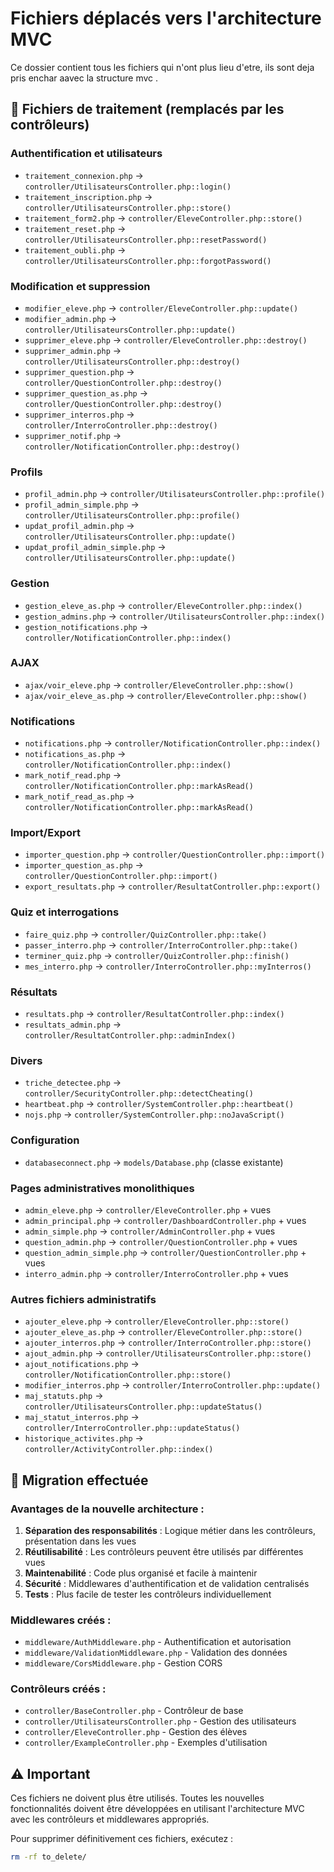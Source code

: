 # Fichiers déplacés vers l'architecture MVC

Ce dossier contient tous les fichiers qui n'ont plus lieu d'etre, ils sont deja pris enchar aavec la structure mvc .

## 📁 Fichiers de traitement (remplacés par les contrôleurs)

### Authentification et utilisateurs
- `traitement_connexion.php` → `controller/UtilisateursController.php::login()`
- `traitement_inscription.php` → `controller/UtilisateursController.php::store()`
- `traitement_form2.php` → `controller/EleveController.php::store()`
- `traitement_reset.php` → `controller/UtilisateursController.php::resetPassword()`
- `traitement_oubli.php` → `controller/UtilisateursController.php::forgotPassword()`

### Modification et suppression
- `modifier_eleve.php` → `controller/EleveController.php::update()`
- `modifier_admin.php` → `controller/UtilisateursController.php::update()`
- `supprimer_eleve.php` → `controller/EleveController.php::destroy()`
- `supprimer_admin.php` → `controller/UtilisateursController.php::destroy()`
- `supprimer_question.php` → `controller/QuestionController.php::destroy()`
- `supprimer_question_as.php` → `controller/QuestionController.php::destroy()`
- `supprimer_interros.php` → `controller/InterroController.php::destroy()`
- `supprimer_notif.php` → `controller/NotificationController.php::destroy()`

### Profils
- `profil_admin.php` → `controller/UtilisateursController.php::profile()`
- `profil_admin_simple.php` → `controller/UtilisateursController.php::profile()`
- `updat_profil_admin.php` → `controller/UtilisateursController.php::update()`
- `updat_profil_admin_simple.php` → `controller/UtilisateursController.php::update()`

### Gestion
- `gestion_eleve_as.php` → `controller/EleveController.php::index()`
- `gestion_admins.php` → `controller/UtilisateursController.php::index()`
- `gestion_notifications.php` → `controller/NotificationController.php::index()`

### AJAX
- `ajax/voir_eleve.php` → `controller/EleveController.php::show()`
- `ajax/voir_eleve_as.php` → `controller/EleveController.php::show()`

### Notifications
- `notifications.php` → `controller/NotificationController.php::index()`
- `notifications_as.php` → `controller/NotificationController.php::index()`
- `mark_notif_read.php` → `controller/NotificationController.php::markAsRead()`
- `mark_notif_read_as.php` → `controller/NotificationController.php::markAsRead()`

### Import/Export
- `importer_question.php` → `controller/QuestionController.php::import()`
- `importer_question_as.php` → `controller/QuestionController.php::import()`
- `export_resultats.php` → `controller/ResultatController.php::export()`

### Quiz et interrogations
- `faire_quiz.php` → `controller/QuizController.php::take()`
- `passer_interro.php` → `controller/InterroController.php::take()`
- `terminer_quiz.php` → `controller/QuizController.php::finish()`
- `mes_interro.php` → `controller/InterroController.php::myInterros()`

### Résultats
- `resultats.php` → `controller/ResultatController.php::index()`
- `resultats_admin.php` → `controller/ResultatController.php::adminIndex()`

### Divers
- `triche_detectee.php` → `controller/SecurityController.php::detectCheating()`
- `heartbeat.php` → `controller/SystemController.php::heartbeat()`
- `nojs.php` → `controller/SystemController.php::noJavaScript()`

### Configuration
- `databaseconnect.php` → `models/Database.php` (classe existante)

### Pages administratives monolithiques
- `admin_eleve.php` → `controller/EleveController.php` + vues
- `admin_principal.php` → `controller/DashboardController.php` + vues
- `admin_simple.php` → `controller/AdminController.php` + vues
- `question_admin.php` → `controller/QuestionController.php` + vues
- `question_admin_simple.php` → `controller/QuestionController.php` + vues
- `interro_admin.php` → `controller/InterroController.php` + vues

### Autres fichiers administratifs
- `ajouter_eleve.php` → `controller/EleveController.php::store()`
- `ajouter_eleve_as.php` → `controller/EleveController.php::store()`
- `ajouter_interros.php` → `controller/InterroController.php::store()`
- `ajout_admin.php` → `controller/UtilisateursController.php::store()`
- `ajout_notifications.php` → `controller/NotificationController.php::store()`
- `modifier_interros.php` → `controller/InterroController.php::update()`
- `maj_statuts.php` → `controller/UtilisateursController.php::updateStatus()`
- `maj_statut_interros.php` → `controller/InterroController.php::updateStatus()`
- `historique_activites.php` → `controller/ActivityController.php::index()`

## 🔄 Migration effectuée

### Avantages de la nouvelle architecture :
1. **Séparation des responsabilités** : Logique métier dans les contrôleurs, présentation dans les vues
2. **Réutilisabilité** : Les contrôleurs peuvent être utilisés par différentes vues
3. **Maintenabilité** : Code plus organisé et facile à maintenir
4. **Sécurité** : Middlewares d'authentification et de validation centralisés
5. **Tests** : Plus facile de tester les contrôleurs individuellement

### Middlewares créés :
- `middleware/AuthMiddleware.php` - Authentification et autorisation
- `middleware/ValidationMiddleware.php` - Validation des données
- `middleware/CorsMiddleware.php` - Gestion CORS

### Contrôleurs créés :
- `controller/BaseController.php` - Contrôleur de base
- `controller/UtilisateursController.php` - Gestion des utilisateurs
- `controller/EleveController.php` - Gestion des élèves
- `controller/ExampleController.php` - Exemples d'utilisation

## ⚠️ Important

Ces fichiers ne doivent plus être utilisés. Toutes les nouvelles fonctionnalités doivent être développées en utilisant l'architecture MVC avec les contrôleurs et middlewares appropriés.

Pour supprimer définitivement ces fichiers, exécutez :
```bash
rm -rf to_delete/
``` 